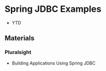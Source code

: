# Spring JDBC Examples
* YTD

## Materials
### Pluralsight
* Building Applications Using Spring JDBC
